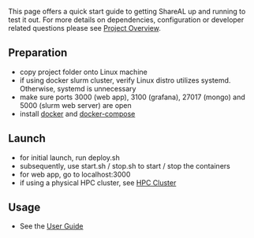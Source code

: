This page offers a quick start guide to getting ShareAL up and running to test it out. For more details on dependencies, configuration
or developer related questions please see [Project Overview](projectoverview.md). 

## Preparation

* copy project folder onto Linux machine
* if using docker slurm cluster, verify Linux distro utilizes systemd. Otherwise, systemd is unnecessary
* make sure ports 3000 (web app), 3100 (grafana), 27017 (mongo) and 5000 (slurm web server) are open
* install [docker](https://docs.docker.com/install/) and [docker-compose](https://docs.docker.com/compose/install/)

## Launch

* for initial launch, run deploy.sh
* subsequently, use start.sh / stop.sh to start / stop the containers
* for web app, go to localhost:3000
* if using a physical HPC cluster, see [HPC Cluster](cluster.md)

## Usage

* See the [User Guide](userguide.md)

